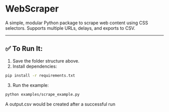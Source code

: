 # WebScraper
A simple, modular Python package to scrape web content using CSS selectors. Supports multiple URLs, delays, and exports to CSV.

---

## ✅ To Run It:
1. Save the folder structure above.
2. Install dependencies:
```bash
pip install -r requirements.txt
```
3. Run the example:
```bash
python examples/scrape_example.py
```
A output.csv would be created after a successful run
